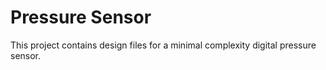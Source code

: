 # Pressure Sensor

This project contains design files for a minimal complexity digital pressure sensor.

